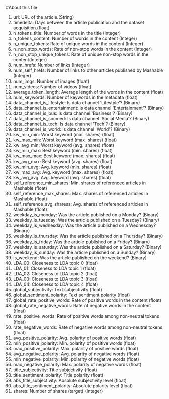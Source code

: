 #About this file

1. url: URL of the article.(String)
1. timedelta: Days between the article publication and the dataset acquisition.(float)
1. n_tokens_title: Number of words in the title (Integer)
1. n_tokens_content: Number of words in the content (Integer)
1. n_unique_tokens: Rate of unique words in the content (Integer)
1. n_non_stop_words: Rate of non-stop words in the content (Integer)
1. n_non_stop_unique_tokens: Rate of unique non-stop words in the content(Integer)
1. num_hrefs: Number of links (Integer)
1. num_self_hrefs: Number of links to other articles published by Mashable (Integer)
1. num_imgs: Number of images (float)
1. num_videos: Number of videos (float)
1. average_token_length: Average length of the words in the content (float)
1. num_keywords: Number of keywords in the metadata (float)
1. data_channel_is_lifestyle: Is data channel 'Lifestyle'? (Binary)
1. data_channel_is_entertainment: Is data channel 'Entertainment'? (Binary)
1. data_channel_is_bus: Is data channel 'Business'? (Binary)
1. data_channel_is_socmed: Is data channel 'Social Media'? (Binary)
1. data_channel_is_tech: Is data channel 'Tech'? (Binary)
1. data_channel_is_world: Is data channel 'World'? (Binary)
1. kw_min_min: Worst keyword (min. shares) (float)
1. kw_max_min: Worst keyword (max. shares) (float)
1. kw_avg_min: Worst keyword (avg. shares) (float)
1. kw_min_max: Best keyword (min. shares) (float)
1. kw_max_max: Best keyword (max. shares) (float)
1. kw_avg_max: Best keyword (avg. shares) (float)
1. kw_min_avg: Avg. keyword (min. shares) (float)
1. kw_max_avg: Avg. keyword (max. shares) (float)
1. kw_avg_avg: Avg. keyword (avg. shares) (float)
1. self_reference_min_shares: Min. shares of referenced articles in Mashable (float)
1. self_reference_max_shares: Max. shares of referenced articles in Mashable (float)
1. self_reference_avg_sharess: Avg. shares of referenced articles in Mashable (float)
1. weekday_is_monday: Was the article published on a Monday? (Binary)
1. weekday_is_tuesday: Was the article published on a Tuesday? (Binary)
1. weekday_is_wednesday: Was the article published on a Wednesday? (Binary)
1. weekday_is_thursday: Was the article published on a Thursday? (Binary)
1. weekday_is_friday: Was the article published on a Friday? (Binary)
1. weekday_is_saturday: Was the article published on a Saturday? (Binary)
1. weekday_is_sunday: Was the article published on a Sunday? (Binary)
1. is_weekend: Was the article published on the weekend? (Binary)
1. LDA_00: Closeness to LDA topic 0 (float)
1. LDA_01: Closeness to LDA topic 1 (float)
1. LDA_02: Closeness to LDA topic 2 (float)
1. LDA_03: Closeness to LDA topic 3 (float)
1. LDA_04: Closeness to LDA topic 4 (float)
1. global_subjectivity: Text subjectivity (float)
1. global_sentiment_polarity: Text sentiment polarity (float)
1. global_rate_positive_words: Rate of positive words in the content (float)
1. global_rate_negative_words: Rate of negative words in the content (float)
1. rate_positive_words: Rate of positive words among non-neutral tokens (float)
1. rate_negative_words: Rate of negative words among non-neutral tokens (float)
1. avg_positive_polarity: Avg. polarity of positive words (float)
1. min_positive_polarity: Min. polarity of positive words (float)
1. max_positive_polarity: Max. polarity of positive words (float)
1. avg_negative_polarity: Avg. polarity of negative words (float)
1. min_negative_polarity: Min. polarity of negative words (float)
1. max_negative_polarity: Max. polarity of negative words (float)
1. title_subjectivity: Title subjectivity (float)
1. title_sentiment_polarity: Title polarity (float)
1. abs_title_subjectivity: Absolute subjectivity level (float)
1. abs_title_sentiment_polarity: Absolute polarity level (float)
1. shares: Number of shares (target) (Integer)